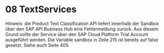 # 08 TextServices

Hinweis: die Product Text Classification API liefert innerhalb der Sandbox über den SAP API Business Hub eine Fehlermeldung zurück. Aus diesem Grund sollte der Service über den SAP Cloud Platform Trial Account ausgeführt werden. Die Variable sandbox in Zeile 215 ist bereits auf false gesetzt. Siehe auch Seite 405.

